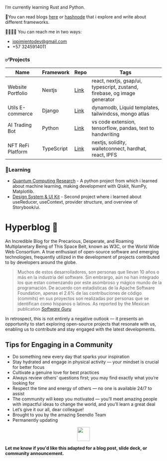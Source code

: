 
I’m currently learning Rust and Python.

📃You can read blogs [here]({}) or [hashnode]({}) that i explore and write about different frameworks.

🫱🏻‍🫲🏻 You can reach me in two ways:
- jopimientodev@gmail.com
- +57 3245914011


### ✅Projects

| Name | Framework | Repo | Tags |
|-|-|-|-|
| Website Portfolio | Nextjs | [Link](https://github.com/jonesh05) | react, nextjs, gsap/ui, typescript, zustand, firebase, og image generator |
| Utils E-commerce | Django | [Link](https://github.com/jonesh05) | dynamodb, Liquid templates, tailwindcss, mongo atlas|
| AI Trading Bot | Python | [Link](https://github.com/jonesh05) | vs code extension, tensorflow, pandas, text to handwriting |
| NFT ReFi Platform | TypeScript | [Link](https://github.com/jonesh05) | nextjs, solidity, walletconnect, hardhat, react, IPFS |

### 📃Learning

- [Quantum Computing Research](https://github.com/jonesh05) - A python project from which i learned about machine learning, making development with Qiskit, NumPy, Matplotlib.
- [Design System & UI Kit](https://github.com/jonesh05) - Second project where i learned about useReducer, useContext, provider structure, and overview of Storybook/ui.

# Hyperblog 💚
An Incredible Blog for the Precarious, Desperate, and Roaming Multiplanetary Being of This Space Belt, known as W3C, or the World Wide Web Consortium. A true enthusiast of open-source software and emerging technologies, frequently utilized in the development of projects contributed to by developers around the globe. 
> Muchos de estos desarrolladores, son personas que llevan 10 años o más en la industria del software. Sin embrargo, aún no han integrado los que estan comenzando por este asombroso y mágico mundo de la programación. De acuerdo con estadísticas de la Apache Software Foundation, apenas el 2.6% de las contribuciones de código (commits) en sus proyectos son realizadas por personas que se identifican como hispanos o latinos.
> As reported by the Mexican publication *[Software Guru](https://sg.com.mx/buzz/fundaciones-open-source-impartiran-talleres-para-guiar-devs-en-latam-contribuir-proyectos)*

In retrospect, this is not entirely a negative outlook — it presents an opportunity to start exploring open-source projects that resonate with us, enabling us to contribute and stay engaged with the latest developments.

## Tips for Engaging in a Community
* Do something new every day that sparks your inspiration
* Stay hydrated and engage in physical activity — your mindset is crucial for better focus
* Cultivate a genuine love for best practices
* Always review others' questions first; you may find exactly what you’re looking for
* Respect the time and energy of others — no one is available 24/7 to assist
* The community will keep you motivated — you’ll meet amazing people with impactful ideas to change the world, and you’ll learn a great deal
* Let’s give it our all, dear colleague!
* Brought to you by the amazing SeendIo Team
* Permanently updating

<div align="center">
  <img src="https://i.imgur.com/rZhY17o.png" width="40" height="45" />
</div>


 **Let me know if you'd like this adapted for a blog post, slide deck, or community announcement.**
